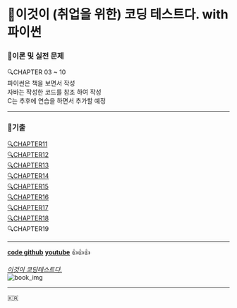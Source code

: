 # :book:이것이 (취업을 위한) 코딩 테스트다. with 파이썬

### :page_with_curl:이론 및 실전 문제

:mag:CHAPTER 03 ~ 10<br/>
파이썬은 책을 보면서 작성<br/>
자바는 작성한 코드를 참조 하여 작성<br/>
C는 추후에 연습을 하면서 추가할 예정

---

### :page_with_curl:기출

[:mag:CHAPTER11](/CHAPTER11/README.md "CHAPTER11의 문제 상황")<br/>
[:mag:CHAPTER12](/CHAPTER12/README.md "CHAPTER12의 문제 상황")<br/>
[:mag:CHAPTER13](/CHAPTER13/README.md "CHAPTER13의 문제 상황")<br/>
[:mag:CHAPTER14](/CHAPTER14/README.md "CHAPTER14의 문제 상황")<br/>
[:mag:CHAPTER15](/CHAPTER15/README.md "CHAPTER15의 문제 상황")<br/>
[:mag:CHAPTER16](/CHAPTER16/README.md "CHAPTER16의 문제 상황")<br/>
[:mag:CHAPTER17](/CHAPTER17/README.md "CHAPTER17의 문제 상황")<br/>
[:mag:CHAPTER18](/CHAPTER18/README.md "CHAPTER18의 문제 상황")<br/>
:mag:CHAPTER19<br/>

---

**[code github](https://github.com/ndb796/python-for-coding-test "나동빈님의 깃")**
**[youtube](https://www.youtube.com/watch?v=m-9pAwq1o3w&list=PLRx0vPvlEmdAghTr5mXQxGpHjWqSz0dgC "나동빈님의 강의")**
:+1::+1::+1:

_[이것이 코딩테스트다.](https://www.hanbit.co.kr/store/books/look.php?p_code=B8945183661 "한빛미디어 페이지")_<br/>
![book_img](https://www.hanbit.co.kr/data/books/B8945183661_l.jpg "Book Cover")

---

:kr:
